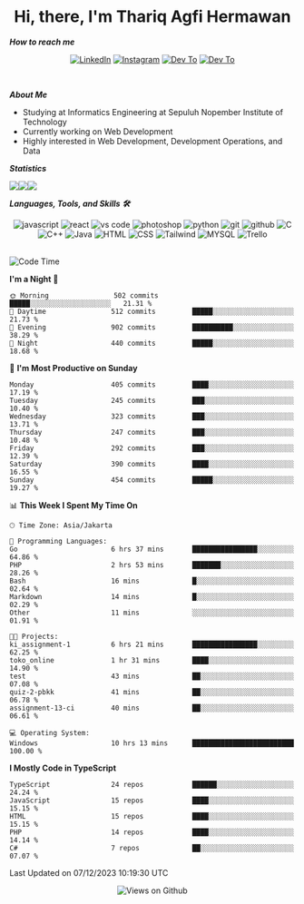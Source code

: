 <div align="center">
  <h1>Hi, there, I'm Thariq Agfi Hermawan</h1>
</div>


***How to reach me***
<p align='center'>
   <a href="https://www.linkedin.com/in/thariqagfihermawan" target="_blank"><img src="https://img.shields.io/badge/LinkedIn-0077B5?style=for-the-badge&logo=linkedin&logoColor=white" alt="LinkedIn"></a>
   <a href="https://www.instagram.com/thoriqagfi" target="_blank"><img src="https://img.shields.io/badge/Instagram-E4405F?style=for-the-badge&logo=instagram&logoColor=white" alt="Instagram"></a>
   <a href="https://medium.com/@thoriq.aghfi60" target="_blank"><img src="https://img.shields.io/badge/Medium-12100E?style=for-the-badge&logo=medium&logoColor=white" alt="Dev To"></a>
   <a href="https://linktr.ee/thoriqagfi" target="_blank"><img src="https://img.shields.io/badge/linktree-1de9b6?style=for-the-badge&logo=linktree&logoColor=white" alt="Dev To"></a>
</p>

<br>

***About Me***
- Studying at Informatics Engineering at Sepuluh Nopember Institute of Technology
- Currently working on Web Development
- Highly interested in Web Development, Development Operations, and Data

***Statistics***

<!-- [![GitHub Streak](http://github-readme-streak-stats.herokuapp.com?user=thoriqagfi&theme=dark)](https://git.io/streak-stats) -->

<div align="center">
  <div style="display: flex;">
    <img src="http://github-readme-streak-stats.herokuapp.com?user=thoriqagfi&theme=chartreuse-dark"/>
    <img src="https://github-readme-stats.vercel.app/api/top-langs/?username=thoriqagfi&layout=compact&&theme=chartreuse-dark&langs_count=8)](https://github.com/thoriqagfi"/>
    <img src="https://github-readme-stats.vercel.app/api?username=thoriqagfi&show_icons=true&theme=chartreuse-dark"/>
  </div>
</div>

<!-- [![Top Langs](https://github-readme-stats.vercel.app/api/top-langs/?username=thoriqagfi&layout=compact&&theme=chartreuse-dark&langs_count=8)](https://github.com/thoriqagfi)
< ![Agfi's GitHub stats](https://github-readme-stats.vercel.app/api?username=thoriqagfi&show_icons=true&theme=chartreuse-dark) -->

***Languages, Tools, and Skills 🛠***

  <div align="center">
    <img src="https://img.shields.io/badge/JavaScript-F7DF1E?style=for-the-badge&logo=javascript&logoColor=black" alt="javascript" />
    <img src="https://img.shields.io/badge/React-61DAFB?style=for-the-badge&logo=react&logoColor=black" alt="react" />
    <img src="https://img.shields.io/badge/vs%20code-007ACC?style=for-the-badge&logo=visual%20studio%20code&logoColor=white" alt="vs code" />
    <img src="https://img.shields.io/badge/adobe%20photoshop-31A8FF?style=for-the-badge&logo=adobe%20photoshop&logoColor=white" alt="photoshop" />
    <img src="https://img.shields.io/badge/python-3776AB?style=for-the-badge&logo=python&logoColor=white" alt="python" />
    <img src="https://img.shields.io/badge/Git-F05032?style=for-the-badge&logo=git&logoColor=white" alt="git" />
    <img src="https://img.shields.io/badge/GitHub-100000?style=for-the-badge&logo=github&logoColor=white" alt="github" />
    <img src="https://img.shields.io/badge/c-%2300599C.svg?style=for-the-badge&logo=c&logoColor=white" alt="C" />
    <img src="https://img.shields.io/badge/c++-%2300599C.svg?style=for-the-badge&logo=c%2B%2B&logoColor=white" alt="C++" />
    <img src="https://img.shields.io/badge/Java-ED8B00?style=for-the-badge&logo=java&logoColor=white" alt="Java"/>
    <img src="https://img.shields.io/badge/HTML5-E34F26?style=for-the-badge&logo=html5&logoColor=white" alt="HTML" />
    <img src="https://img.shields.io/badge/CSS-239120?&style=for-the-badge&logo=css3&logoColor=white" alt ="CSS" />
    <img src="https://img.shields.io/badge/tailwindcss-%2338B2AC.svg?style=for-the-badge&logo=tailwind-css&logoColor=white" alt="Tailwind" />
    <img src="https://img.shields.io/badge/MySQL-00000F?style=for-the-badge&logo=mysql&logoColor=white" alt="MYSQL" />
    <img src="https://img.shields.io/badge/Trello-%23026AA7.svg?style=for-the-badge&logo=Trello&logoColor=white" alt="Trello" />
  </div><br>

<!--START_SECTION:waka-->
![Code Time](http://img.shields.io/badge/Code%20Time-825%20hrs%2010%20mins-blue)

**I'm a Night 🦉** 

```text
🌞 Morning                502 commits         █████░░░░░░░░░░░░░░░░░░░░   21.31 % 
🌆 Daytime                512 commits         █████░░░░░░░░░░░░░░░░░░░░   21.73 % 
🌃 Evening                902 commits         ██████████░░░░░░░░░░░░░░░   38.29 % 
🌙 Night                  440 commits         █████░░░░░░░░░░░░░░░░░░░░   18.68 % 
```
📅 **I'm Most Productive on Sunday** 

```text
Monday                   405 commits         ████░░░░░░░░░░░░░░░░░░░░░   17.19 % 
Tuesday                  245 commits         ███░░░░░░░░░░░░░░░░░░░░░░   10.40 % 
Wednesday                323 commits         ███░░░░░░░░░░░░░░░░░░░░░░   13.71 % 
Thursday                 247 commits         ███░░░░░░░░░░░░░░░░░░░░░░   10.48 % 
Friday                   292 commits         ███░░░░░░░░░░░░░░░░░░░░░░   12.39 % 
Saturday                 390 commits         ████░░░░░░░░░░░░░░░░░░░░░   16.55 % 
Sunday                   454 commits         █████░░░░░░░░░░░░░░░░░░░░   19.27 % 
```


📊 **This Week I Spent My Time On** 

```text
🕑︎ Time Zone: Asia/Jakarta

💬 Programming Languages: 
Go                       6 hrs 37 mins       ████████████████░░░░░░░░░   64.86 % 
PHP                      2 hrs 53 mins       ███████░░░░░░░░░░░░░░░░░░   28.26 % 
Bash                     16 mins             █░░░░░░░░░░░░░░░░░░░░░░░░   02.64 % 
Markdown                 14 mins             █░░░░░░░░░░░░░░░░░░░░░░░░   02.29 % 
Other                    11 mins             ░░░░░░░░░░░░░░░░░░░░░░░░░   01.91 % 

🐱‍💻 Projects: 
ki_assignment-1          6 hrs 21 mins       ████████████████░░░░░░░░░   62.25 % 
toko_online              1 hr 31 mins        ████░░░░░░░░░░░░░░░░░░░░░   14.90 % 
test                     43 mins             ██░░░░░░░░░░░░░░░░░░░░░░░   07.08 % 
quiz-2-pbkk              41 mins             ██░░░░░░░░░░░░░░░░░░░░░░░   06.78 % 
assignment-13-ci         40 mins             ██░░░░░░░░░░░░░░░░░░░░░░░   06.61 % 

💻 Operating System: 
Windows                  10 hrs 13 mins      █████████████████████████   100.00 % 
```

**I Mostly Code in TypeScript** 

```text
TypeScript               24 repos            ██████░░░░░░░░░░░░░░░░░░░   24.24 % 
JavaScript               15 repos            ████░░░░░░░░░░░░░░░░░░░░░   15.15 % 
HTML                     15 repos            ████░░░░░░░░░░░░░░░░░░░░░   15.15 % 
PHP                      14 repos            ████░░░░░░░░░░░░░░░░░░░░░   14.14 % 
C#                       7 repos             ██░░░░░░░░░░░░░░░░░░░░░░░   07.07 % 
```




 Last Updated on 07/12/2023 10:19:30 UTC
<!--END_SECTION:waka-->

<div align="center">
<img src="https://komarev.com/ghpvc/?username=thoriqagfi&color=blue" alt="Views on Github" />
</div>